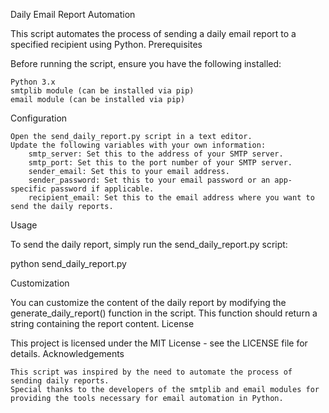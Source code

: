 Daily Email Report Automation

This script automates the process of sending a daily email report to a specified recipient using Python.
Prerequisites

Before running the script, ensure you have the following installed:

    Python 3.x
    smtplib module (can be installed via pip)
    email module (can be installed via pip)

Configuration

    Open the send_daily_report.py script in a text editor.
    Update the following variables with your own information:
        smtp_server: Set this to the address of your SMTP server.
        smtp_port: Set this to the port number of your SMTP server.
        sender_email: Set this to your email address.
        sender_password: Set this to your email password or an app-specific password if applicable.
        recipient_email: Set this to the email address where you want to send the daily reports.

Usage

To send the daily report, simply run the send_daily_report.py script:

python send_daily_report.py

Customization

You can customize the content of the daily report by modifying the generate_daily_report() function in the script. This function should return a string containing the report content.
License

This project is licensed under the MIT License - see the LICENSE file for details.
Acknowledgements

    This script was inspired by the need to automate the process of sending daily reports.
    Special thanks to the developers of the smtplib and email modules for providing the tools necessary for email automation in Python.